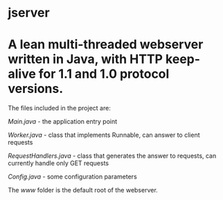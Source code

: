 jserver
=======

A lean multi-threaded webserver written in Java, with HTTP keep-alive for 1.1 and 1.0 protocol versions.
========================================================================================================

The files included in the project are:

_Main.java_ - the application entry point

_Worker.java_ - class that implements Runnable, can answer to client requests

_RequestHandlers.java_ - class that generates the answer to requests, can currently handle only GET requests

_Config.java_ - some configuration parameters


The *www* folder is the default root of the webserver.